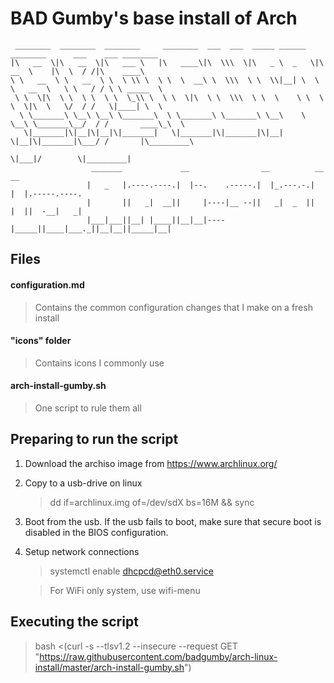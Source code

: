 # BAD Gumby's base install of Arch

```
 ________  ________  ________     ________  ___  ___  _____ ______   ________      ___    ___ ________     
|\   __  \|\   __  \|\   ___ \   |\   ____\|\  \\\  \|\   _ \  _   \|\   __  \    |\  \  / /|\    ____\    
\ \   __  \ \   __  \ \  \ \\ \  \ \  \  __\ \  \\\  \ \  \\|__| \  \ \   __  \   \ \   / / \ \ _____  \   
 \ \  \|\  \ \  \ \  \ \  \_\\ \  \ \  \|\  \ \  \\\  \ \  \    \ \  \ \  \|\  \   \/  / /   \|____| \  \  
  \ \_______\ \__\ \__\ \_______\  \ \_______\ \_______\ \__\    \ \__\ \_______\__/  / /       ____\_\  \
   \|_______|\|__|\|__|\|_______|   \|_______|\|_______|\|__|     \|__|\|_______|\___/ /       |\_________\
                                                                                \|___|/        \|_________|
                  _______             __                __          __ __                                   
                 |   _   |.----.----.|  |--.    .-----.|  |_.---.-.|  |  |.-----.----.                      
                 |       ||   _|  __||     |----|__ --||   _|  _  ||  |  ||  -__|   _|                      
                 |___|___||__| |____||__|__|----|_____||____|___._||__|__||_____|__|                        
```

## Files
#### configuration.md
> Contains the common configuration changes that I make on a fresh install

#### "icons" folder
> Contains icons I commonly use

#### arch-install-gumby.sh
> One script to rule them all

## Preparing to run the script
1. Download the archiso image from https://www.archlinux.org/
2. Copy to a usb-drive on linux

   > dd if=archlinux.img of=/dev/sdX bs=16M && sync

3. Boot from the usb. If the usb fails to boot, make sure that secure boot is disabled in the BIOS configuration.
4. Setup network connections

   > systemctl enable dhcpcd@eth0.service

   > For WiFi only system, use wifi-menu

## Executing the script
> bash <(curl -s --tlsv1.2 --insecure --request GET "https://raw.githubusercontent.com/badgumby/arch-linux-install/master/arch-install-gumby.sh")
